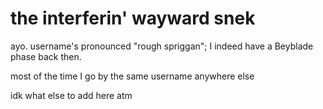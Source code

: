 # the interferin' wayward snek
ayo. username's pronounced "rough spriggan"; I indeed have a Beyblade phase back then.

most of the time I go by the same username anywhere else

idk what else to add here atm
